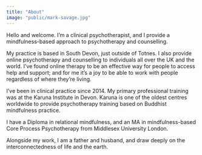 ```yaml
---
title: "About"
image: "public/mark-savage.jpg"
---
```


Hello and welcome. I’m a clinical psychotherapist, and I provide a mindfulness-based approach to psychotherapy and counselling.

My practice is based in South Devon, just outside of Totnes. I also provide online psychotherapy and counselling to individuals all over the UK and the world. I’ve found online therapy to be an effective way for people to access help and support; and for me it’s a joy to be able to work with people regardless of where they’re living.

I’ve been in clinical practice since 2014. My primary professional training was at the Karuna Institute in Devon. Karuna is one of the oldest centres worldwide to provide psychotherapy training based on Buddhist mindfulness practice.

I have a Diploma in relational mindfulness, and an MA in mindfulness-based Core Process Psychotherapy from Middlesex University London.

Alongside my work, I am a father and husband, and draw deeply on the interconnectedness of life and the earth.
